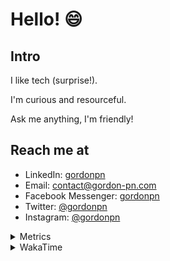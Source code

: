 # Hello! 😄

## Intro

I like tech (surprise!).

I'm curious and resourceful.

Ask me anything, I'm friendly!

## Reach me at

- LinkedIn: [gordonpn](https://www.linkedin.com/in/gordonpn/)
- Email: [contact@gordon-pn.com](mailto:contact@gordon-pn.com)
- Facebook Messenger: [gordonpn](https://www.messenger.com/t/Gordonpn)
- Twitter: [@gordonpn](https://twitter.com/Gordonpn)
- Instagram: [@gordonpn](https://www.instagram.com/gordonpn/)

<details>
  <summary>Metrics</summary>

  <img align="center" src="https://github.com/gordonpn/gordonpn/blob/master/github-metrics.svg" alt="GitHub Metrics">

</details>

<details>
  <summary>WakaTime</summary>

  <!--START_SECTION:waka-->
📊 **This Week I Spent My Time On** 

```text
💬 Programming Languages: 
Java                     3 hrs 49 mins       ███████████████░░░░░░░░░░   59.64 % 
Other                    37 mins             ██░░░░░░░░░░░░░░░░░░░░░░░   09.83 % 
XML                      31 mins             ██░░░░░░░░░░░░░░░░░░░░░░░   08.11 % 
SQL                      30 mins             ██░░░░░░░░░░░░░░░░░░░░░░░   08.03 % 
TypeScript               28 mins             ██░░░░░░░░░░░░░░░░░░░░░░░   07.53 % 

🔥 Editors: 
IntelliJ IDEA            4 hrs 37 mins       ██████████████████░░░░░░░   72.19 % 
Cursor                   1 hr 9 mins         ████░░░░░░░░░░░░░░░░░░░░░   17.97 % 
VS Code                  37 mins             ██░░░░░░░░░░░░░░░░░░░░░░░   09.83 % 
```


 Last Updated on 05/10/2024 10:21:17 UTC
<!--END_SECTION:waka-->
</details>
